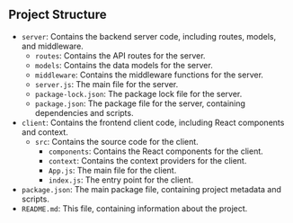 ## Project Structure

- `server`: Contains the backend server code, including routes, models, and middleware.
  - `routes`: Contains the API routes for the server.
  - `models`: Contains the data models for the server.
  - `middleware`: Contains the middleware functions for the server.
  - `server.js`: The main file for the server.
  - `package-lock.json`: The package lock file for the server.
  - `package.json`: The package file for the server, containing dependencies and scripts.
- `client`: Contains the frontend client code, including React components and context.
  - `src`: Contains the source code for the client.
    - `components`: Contains the React components for the client.
    - `context`: Contains the context providers for the client.
    - `App.js`: The main file for the client.
    - `index.js`: The entry point for the client.
- `package.json`: The main package file, containing project metadata and scripts.
- `README.md`: This file, containing information about the project.
